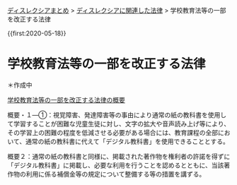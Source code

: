 <p class="breadcrumbs"><a href="../index.md">ディスレクシアまとめ</a> > <a href="index.md">ディスレクシアに関連した法律</a> > 学校教育法等の一部を改正する法律

{{first:2020-05-18}}

# 学校教育法等の一部を改正する法律
＊作成中

[学校教育法等の一部を改正する法律の概要](https://www.bunka.go.jp/seisaku/chosakuken/hokaisei/gakkou_kyouikuhou/pdf/r1411526_01.pdf)

概要・１―①：視覚障害、発達障害等の事由により通常の紙の教科書を使用して学習することが困難な児童生徒に対し、文字の拡大や音声読み上げ等により、その学習上の困難の程度を低減させる必要がある場合には、教育課程の全部において、通常の紙の教科書に代えて「デジタル教科書」を使用できることとする。

概要２：通常の紙の教科書と同様に、掲載された著作物を権利者の許諾を得ずに「デジタル教科書」に掲載し、必要な利用を行うことを認めるとともに、当該著作物の利用に係る補償金等の規定について整備する等の措置を講ずる。
